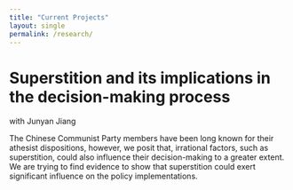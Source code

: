 ```yaml
---
title: "Current Projects"
layout: single
permalink: /research/
---
```

# Superstition and its implications in the decision-making process
  with Junyan Jiang

The Chinese Communist Party members have been long known for their athesist dispositions, however, we posit that, irrational factors, such as superstition, could also influence their decision-making to a greater extent. We are trying to find evidence to show that superstition could exert significant influence on the policy implementations.
